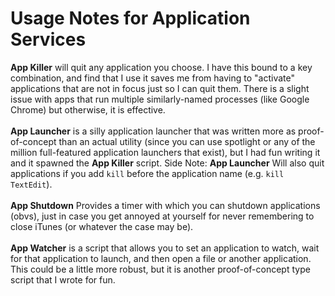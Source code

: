 # Usage Notes for Application Services  


**App Killer** will quit any application you choose. I have this bound to a key combination, and find that I use it saves me from having to "activate" applications that are not in focus just so I can quit them. There is a slight issue with apps that run multiple similarly-named processes (like Google Chrome) but otherwise, it is effective.  
<BR>
**App Launcher** is a silly application launcher that was written more as proof-of-concept than an actual utility (since you can use spotlight or any of the million full-featured application launchers that exist), but I had fun writing it and it spawned the **App Killer** script. Side Note: **App Launcher** Will also quit applications if you add ``kill`` before the application name (e.g. ``kill TextEdit``).  
<BR>
**App Shutdown** Provides a timer with which you can shutdown applications (obvs), just in case you get annoyed at yourself for never remembering to close iTunes (or whatever the case may be).  
<BR>
**App Watcher** is a script that allows you to set an application to watch, wait for that application to launch, and then open a file or another application. This could be a little more robust, but it is another proof-of-concept type script that I wrote for fun. 

